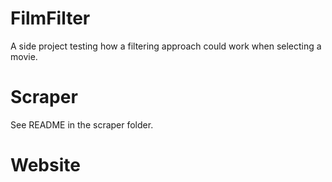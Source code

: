 # FilmFilter

A side project testing how a filtering approach could work when selecting a movie.

# Scraper

See README in the scraper folder.

# Website

